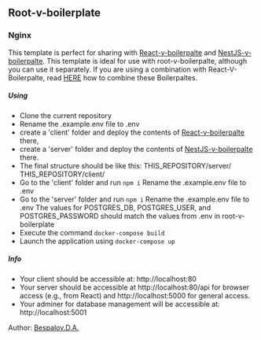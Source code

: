 ## Root-v-boilerplate
###  Nginx

This template is perfect for sharing with [React-v-boilerpalte](https://github.com/Bespalov-D-A/React-v-boilerplate) and [NestJS-v-boilerpalte](https://github.com/Bespalov-D-A/NestJS-v-boilerplate).
This template is ideal for use with root-v-boilerpalte, although you can use it separately.
If you are using a combination with React-V-Boilerpalte, read [HERE](https://github.com/Bespalov-D-A/root-v-boilerpalte)
 how to combine these Boilerpaltes.
#####  Using
- Clone the current repository
- Rename the .example.env file to .env
- create a 'client' folder and deploy the contents of [React-v-boilerpalte](https://github.com/Bespalov-D-A/React-v-boilerplate) there,
- create a 'server' folder and deploy the contents of [NestJS-v-boilerpalte](https://github.com/Bespalov-D-A/NestJS-v-boilerplate) there. 
- The final structure should be like this:
THIS_REPOSITORY/server/
THIS_REPOSITORY/client/
 - Go to the 'client' folder and run ```npm i```
 Rename the .example.env file to .env
 - Go to the 'server' folder and run ```npm i```
 Rename the .example.env file to .env
The values for POSTGRES_DB, POSTGRES_USER, and POSTGRES_PASSWORD should match the values from .env in root-v-boilerplate
 - Execute the command ```docker-compose build```
 - Launch the application using ```docker-compose up```
  
#####  Info
 - Your client should be accessible at: http://localhost:80
 - Your server should be accessible at http://localhost:80/api for browser access (e.g., from React) and http://localhost:5000 for general access.
- Your adminer for database management will be accessible at: http://localhost:5001

Author: [Bespalov.D.A.](https://github.com/Bespalov-D-A)
